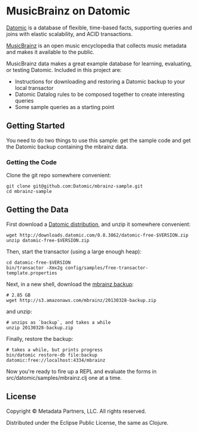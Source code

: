 # MusicBrainz on Datomic

[Datomic](http://datomic.com) is a database of flexible, time-based
facts, supporting queries and joins with elastic scalability, and ACID
transactions.

[MusicBrainz](http://musicbrainz.org) is an open music encyclopedia
that collects music metadata and makes it available to the public.

MusicBrainz data makes a great example database for learning,
evaluating, or testing Datomic.  Included in this project are:

* Instructions for downloading and restoring a Datomic backup to your local transactor
* Datomic Datalog rules to be composed together to create interesting queries
* Some sample queries as a starting point

## Getting Started

You need to do two things to use this sample: get the sample code and
get the Datomic backup containing the mbrainz data.

### Getting the Code

Clone the git repo somewhere convenient:

    git clone git@github.com:Datomic/mbrainz-sample.git
    cd mbrainz-sample

## Getting the Data

First download a [Datomic distribution](http://www.datomic.com/get-datomic.html), and unzip it somewhere convenient:

    wget http://downloads.datomic.com/0.8.3862/datomic-free-$VERSION.zip
    unzip datomic-free-$VERSION.zip

Then, start the transactor (using a large enough heap):

    cd datomic-free-$VERSION
    bin/transactor -Xmx2g config/samples/free-transactor-template.properties

Next, in a new shell, download the
[mbrainz backup](http://s3.amazonaws.com/mbrainz/20130328-backup.zip):

    # 2.85 GB
    wget http://s3.amazonaws.com/mbrainz/20130328-backup.zip

and unzip:

    # unzips as `backup`, and takes a while
    unzip 20130328-backup.zip

Finally, restore the backup:

    # takes a while, but prints progress
    bin/datomic restore-db file:backup datomic:free://localhost:4334/mbrainz

Now you're ready to fire up a REPL and evaluate the forms in
src/datomic/samples/mbrainz.clj one at a time.

## License

Copyright © Metadata Partners, LLC. All rights reserved.

Distributed under the Eclipse Public License, the same as Clojure.
